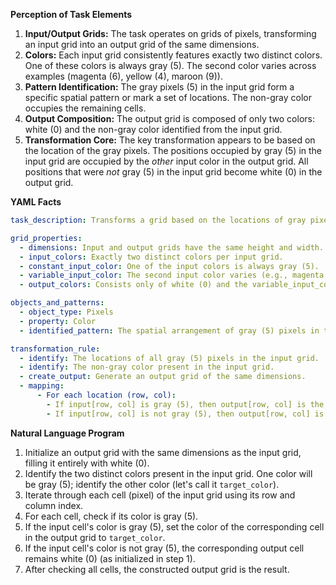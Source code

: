 **Perception of Task Elements**

1.  **Input/Output Grids:** The task operates on grids of pixels, transforming an input grid into an output grid of the same dimensions.
2.  **Colors:** Each input grid consistently features exactly two distinct colors. One of these colors is always gray (5). The second color varies across examples (magenta (6), yellow (4), maroon (9)).
3.  **Pattern Identification:** The gray pixels (5) in the input grid form a specific spatial pattern or mark a set of locations. The non-gray color occupies the remaining cells.
4.  **Output Composition:** The output grid is composed of only two colors: white (0) and the non-gray color identified from the input grid.
5.  **Transformation Core:** The key transformation appears to be based on the location of the gray pixels. The positions occupied by gray (5) in the input grid are occupied by the *other* input color in the output grid. All positions that were *not* gray (5) in the input grid become white (0) in the output grid.

**YAML Facts**


```yaml
task_description: Transforms a grid based on the locations of gray pixels.

grid_properties:
  - dimensions: Input and output grids have the same height and width.
  - input_colors: Exactly two distinct colors per input grid.
  - constant_input_color: One of the input colors is always gray (5).
  - variable_input_color: The second input color varies (e.g., magenta, yellow, maroon).
  - output_colors: Consists only of white (0) and the variable_input_color from the corresponding input.

objects_and_patterns:
  - object_type: Pixels
  - property: Color
  - identified_pattern: The spatial arrangement of gray (5) pixels in the input grid.

transformation_rule:
  - identify: The locations of all gray (5) pixels in the input grid.
  - identify: The non-gray color present in the input grid.
  - create_output: Generate an output grid of the same dimensions.
  - mapping:
      - For each location (row, col):
        - If input[row, col] is gray (5), then output[row, col] is the non-gray input color.
        - If input[row, col] is not gray (5), then output[row, col] is white (0).
```


**Natural Language Program**

1.  Initialize an output grid with the same dimensions as the input grid, filling it entirely with white (0).
2.  Identify the two distinct colors present in the input grid. One color will be gray (5); identify the other color (let's call it `target_color`).
3.  Iterate through each cell (pixel) of the input grid using its row and column index.
4.  For each cell, check if its color is gray (5).
5.  If the input cell's color is gray (5), set the color of the corresponding cell in the output grid to `target_color`.
6.  If the input cell's color is not gray (5), the corresponding output cell remains white (0) (as initialized in step 1).
7.  After checking all cells, the constructed output grid is the result.